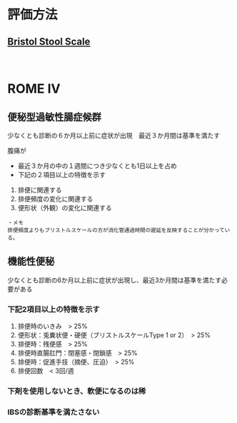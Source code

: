 # 評価方法
## <a href="https://en.wikipedia.org/wiki/Bristol_stool_scale" target="_blank">Bristol Stool Scale</a>
　  
# ROME IV

## 便秘型過敏性腸症候群
少なくとも診断の６か月以上前に症状が出現　最近３か月間は基準を満たす

腹痛が
* 最近３か月の中の１週間につき少なくとも1日以上を占め
* 下記の２項目以上の特徴を示す

1. 排便に関連する
1. 排便頻度の変化に関連する
1. 便形状（外観）の変化に関連する

```
・メモ  
排便頻度よりもブリストルスケールの方が消化管通過時間の遅延を反映することが分かっている。
```

## 機能性便秘
少なくとも診断の6か月以上前に症状が出現し、最近3か月間は基準を満たす必要がある
### 下記2項目以上の特徴を示す

1. 排便時のいきみ　> 25%
1. 便形状：兎糞状便・硬便（ブリストルスケールType 1 or 2）　> 25%
1. 排便時：残便感　> 25%
1. 排便時直腸肛門：閉塞感・閉鎖感　> 25%
1. 排便時：促進手技（摘便、圧迫）　> 25%
1. 排便回数　< 3回/週

### 下剤を使用しないとき、軟便になるのは稀
### IBSの診断基準を満たさない

